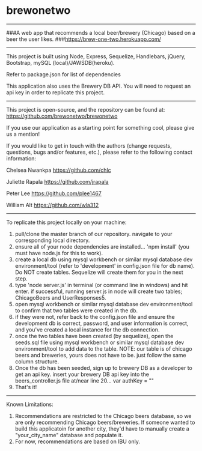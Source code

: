 # brewonetwo
***
###A web app that recommends a local beer/brewery (Chicago) based on a beer the user likes.
###<https://brew-one-two.herokuapp.com/>
***

This project is built using Node, Express, Sequelize, Handlebars, jQuery, Bootstrap, mySQL (local)/JAWSDB(heroku).

Refer to package.json for list of dependencies

This application also uses the Brewery DB API. You will need to request an api key in order to replicate this project.

***
This project is open-source, and the repository can be found at: <https://github.com/brewonetwo/brewonetwo>  

If you use our application as a starting point for something cool, please give us a mention!

If you would like to get in touch with the authors (change requests, questions, bugs and/or features, etc.), please refer to the following contact information:  

Chelsea Nwankpa 
<https://github.com/chlc>  

Juliette Rapala
<https://github.com/jrapala>  

Peter Lee
<https://github.com/plee1467>  

William Alt
<https://github.com/wla312>  
***

To replicate this project locally on your machine:  
1. pull/clone the master branch of our repository. navigate to your corresponding local directory.  
2. ensure all of your node dependencies are installed... 'npm install' (you must have node.js for this to work).  
3. create a local db using mysql workbench or similar mysql database dev environment/tool (refer to 'development' in config.json file for db name). Do NOT create tables. Sequelize will create them for you in the next step.
4. type 'node server.js' in terminal (or command line in windows) and hit enter. if successful, running server.js in node will create two tables; ChicagoBeers and UserResponses5.  
5. open mysql workbench or similar mysql database dev environment/tool to confirm that two tables were created in the db.  
6. if they were not, refer back to the config.json file and ensure the development db is correct, password, and user information is correct, and you've created a local instance for the db connection.  
7. once the two tables have been created (by sequelize), open the seeds.sql file using mysql workbench or similar mysql database dev environment/tool to add data to the table. NOTE: our table is of chicago beers and breweries, yours does not have to be. just follow the same column structure.  
8. Once the db has been seeded, sign up to brewery DB as a developer to get an api key. insert your brewery DB api key into the beers_controller.js file at/near line 20... var authKey = ""  
9. That's it!

***
Known Limitations:  
1. Recommendations are restricted to the Chicago beers database, so we are only recommending Chicago beers/breweries. If someone wanted to build this applicatoin for another city, they'd have to manually create a "your_city_name" database and populate it. 
2. For now, recommendations are based on IBU only.


